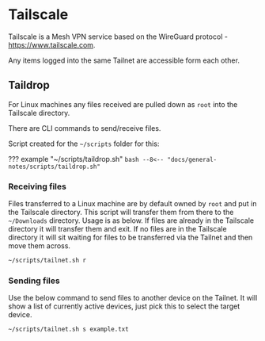 # Tailscale

Tailscale is a Mesh VPN service based on the WireGuard protocol - https://www.tailscale.com.

Any items logged into the same Tailnet are accessible form each other.

## Taildrop
For Linux machines any files received are pulled down as `root` into the Tailscale directory.

There are CLI commands to send/receive files.

Script created for the `~/scripts` folder for this:

??? example "~/scripts/taildrop.sh"
    ``` bash
    --8<-- "docs/general-notes/scripts/taildrop.sh"
    ```

### Receiving files
Files transferred to a Linux machine are by default owned by `root` and put in the Tailscale directory.  This script will transfer them from there to the `~/Downloads` directory.  Usage is as below.  If files are already in the Tailscale directory it will transfer them and exit.  If no files are in the Tailscale directory it will sit waiting for files to be transferred via the Tailnet and then move them across.

``` bash
~/scripts/tailnet.sh r
```

### Sending files
Use the below command to send files to another device on the Tailnet.  It will show a list of currently active devices, just pick this to select the target device.

``` bash
~/scripts/tailnet.sh s example.txt
```